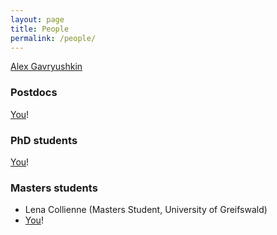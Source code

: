```yaml
---
layout: page
title: People
permalink: /people/
---
```


[Alex Gavryushkin](http://alex.gavruskin.com)

### Postdocs

[You](/opportunities/)!

### PhD students

[You](/opportunities/)!

### Masters students

- Lena Collienne (Masters Student, University of Greifswald)
- [You](/opportunities/)!
